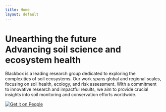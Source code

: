 ```yaml
---
title: Home
layout: default
---
```


<div class="center-content">
    <h1><strong>Unearthing the future<br>Advancing soil science and ecosystem health</strong></h1>
    <p>Blackbox is a leading research group dedicated to exploring the complexities of soil ecosystems. Our work spans global and regional scales, focusing on soil health, ecology, and risk assessment. With a commitment to innovative research and impactful results, we aim to provide crucial insights into soil monitoring and conservation efforts worldwide.</p>
    <a href="/blackbox.github.io/people">
        <img src="/blackbox.github.io/rh/people_v2.svg" alt="Get it on People">
    </a>
</div>

<br>
<br>